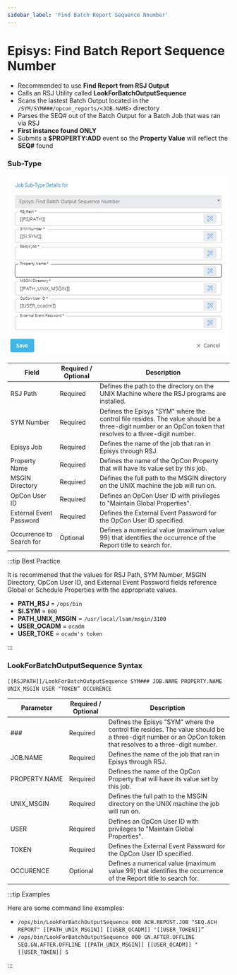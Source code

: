 ```yaml
---
sidebar_label: 'Find Batch Report Sequence Nnumber'
---
```


# Episys: Find Batch Report Sequence Number

* Recommended to use **Find Report from RSJ Output**
* Calls an RSJ Utility called **LookForBatchOutputSequence**
* Scans the lastest Batch Output located in the ```/SYM/SYM###/opcon_reports/<JOB.NAME>``` directory
* Parses the SEQ# out of the Batch Output for a Batch Job that was ran via RSJ
* **First instance found ONLY**
* Submits a **$PROPERTY:ADD** event so the **Property Value** will reflect the **SEQ#** found

### Sub-Type

![](../static/imgbasic/BatchOutputSEQNum.png)

| Field | Required / Optional | Description |
| --- | --- | --- |
| RSJ Path | Required | Defines the path to the directory on the UNIX Machine where the RSJ programs are installed. |
| SYM Number | Required | Defines the Episys "SYM" where the control file resides. The value should be a three-digit number or an OpCon token that resolves to a three-digit number. |
| Episys Job | Required | Defines the name of the job that ran in Episys through RSJ. |
| Property Name | Required | Defines the name of the OpCon Property that will have its value set by this job. |
| MSGIN Directory | Required | Defines the full path to the MSGIN directory on the UNIX machine the job will run on. |
| OpCon User ID | Required | Defines an OpCon User ID with privileges to "Maintain Global Properties". |
| External Event Password | Required | Defines the External Event Password for the OpCon User ID specified. |
| Occurrence to Search for | Optional | Defines a numerical value (maximum value 99) that identifies the occurrence of the Report title to search for. |

:::tip Best Practice

It is recommened that the values for RSJ Path, SYM Number, MSGIN Directory, OpCon User ID, and External Event Password fields reference Global or Schedule Properties with the appropriate values. 

* **PATH_RSJ** = ```/ops/bin```
* **SI.SYM** = ```000```
* **PATH_UNIX_MSGIN** = ```/usr/local/lsam/msgin/3100```
* **USER_OCADM** = ```ocadm```
* **USER_TOKE** = ```ocadm's token```

:::

### LookForBatchOutputSequence Syntax

```[[RSJPATH]]/LookForBatchOutputSequence SYM### JOB.NAME PROPERTY.NAME UNIX_MSGIN USER "TOKEN” OCCURENCE```

| Parameter |	Required / Optional | Description |
| --- | --- | --- |
| ### | Required | Defines the Episys "SYM" where the control file resides. The value should be a three-digit number or an OpCon token that resolves to a three-digit number. |
| JOB.NAME | Required | Defines the name of the job that ran in Episys through RSJ. |
| PROPERTY.NAME | Required | Defines the name of the OpCon Property that will have its value set by this job. |
| UNIX_MSGIN | Required | Defines the full path to the MSGIN directory on the UNIX machine the job will run on. |
| USER | Required | Defines an OpCon User ID with privileges to "Maintain Global Properties". |
| TOKEN | Required | Defines the External Event Password for the OpCon User ID specified. |
| OCCURENCE | Optional | Defines a numerical value (maximum value 99) that identifies the occurrence of the Report title to search for. |

:::tip Examples

Here are some command line examples:

* ```/ops/bin/LookForBatchOutputSequence 000 ACH.REPOST.JOB "SEQ.ACH REPORT" [[PATH_UNIX_MSGIN]] [[USER_OCADM]] "[[USER_TOKEN]]”```
* ```/ops/bin/LookForBatchOutputSequence 000 GN.AFTER.OFFLINE SEQ.GN.AFTER.OFFLINE [[PATH_UNIX_MSGIN]] [[USER_OCADM]] "[[USER_TOKEN]] 5```

:::
